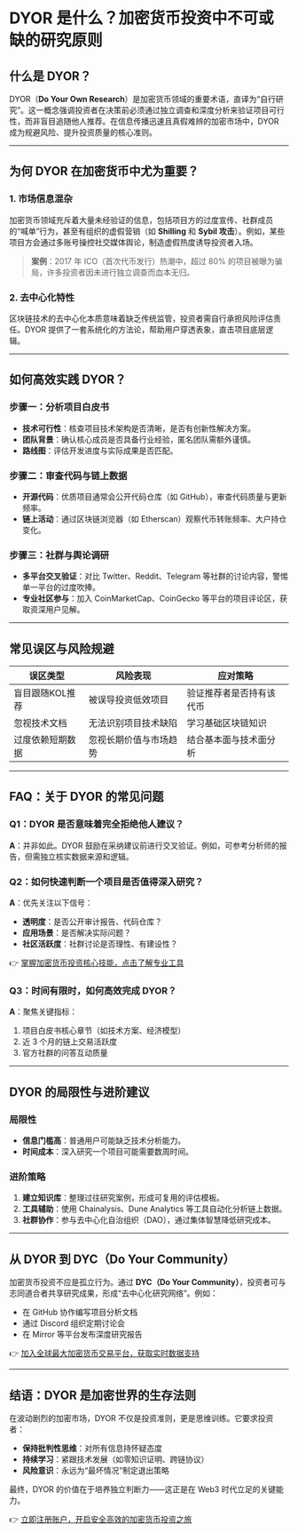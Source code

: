 # DYOR 是什么？加密货币投资中不可或缺的研究原则  

## 什么是 DYOR？  

DYOR（**Do Your Own Research**）是加密货币领域的重要术语，直译为“自行研究”。这一概念强调投资者在决策前必须通过独立调查和深度分析来验证项目可行性，而非盲目追随他人推荐。在信息传播迅速且真假难辨的加密市场中，DYOR 成为规避风险、提升投资质量的核心准则。  

---

## 为何 DYOR 在加密货币中尤为重要？  

### 1. **市场信息混杂**  
加密货币领域充斥着大量未经验证的信息，包括项目方的过度宣传、社群成员的“喊单”行为，甚至有组织的虚假营销（如 **Shilling** 和 **Sybil 攻击**）。例如，某些项目方会通过多账号操控社交媒体舆论，制造虚假热度诱导投资者入场。  

> **案例**：2017 年 ICO（首次代币发行）热潮中，超过 80% 的项目被曝为骗局，许多投资者因未进行独立调查而血本无归。  

### 2. **去中心化特性**  
区块链技术的去中心化本质意味着缺乏传统监管，投资者需自行承担风险评估责任。DYOR 提供了一套系统化的方法论，帮助用户穿透表象，直击项目底层逻辑。  

---

## 如何高效实践 DYOR？  

### 步骤一：**分析项目白皮书**  
- **技术可行性**：核查项目技术架构是否清晰，是否有创新性解决方案。  
- **团队背景**：确认核心成员是否具备行业经验，匿名团队需额外谨慎。  
- **路线图**：评估开发进度与实际成果是否匹配。  

### 步骤二：**审查代码与链上数据**  
- **开源代码**：优质项目通常会公开代码仓库（如 GitHub），审查代码质量与更新频率。  
- **链上活动**：通过区块链浏览器（如 Etherscan）观察代币转账频率、大户持仓变化。  

### 步骤三：**社群与舆论调研**  
- **多平台交叉验证**：对比 Twitter、Reddit、Telegram 等社群的讨论内容，警惕单一平台的过度吹捧。  
- **专业社区参与**：加入 CoinMarketCap、CoinGecko 等平台的项目评论区，获取资深用户见解。  

---

## 常见误区与风险规避  

| 误区类型       | 风险表现                     | 应对策略                     |  
|----------------|------------------------------|------------------------------|  
| 盲目跟随KOL推荐 | 被误导投资低效项目           | 验证推荐者是否持有该代币     |  
| 忽视技术文档   | 无法识别项目技术缺陷         | 学习基础区块链知识           |  
| 过度依赖短期数据 | 忽视长期价值与市场趋势       | 结合基本面与技术面分析       |  

---

## FAQ：关于 DYOR 的常见问题  

### Q1：DYOR 是否意味着完全拒绝他人建议？  
**A**：并非如此。DYOR 鼓励在采纳建议前进行交叉验证。例如，可参考分析师的报告，但需独立核实数据来源和逻辑。  

### Q2：如何快速判断一个项目是否值得深入研究？  
**A**：优先关注以下信号：  
- **透明度**：是否公开审计报告、代码仓库？  
- **应用场景**：是否解决实际问题？  
- **社区活跃度**：社群讨论是否理性、有建设性？  

👉 [掌握加密货币投资核心技能，点击了解专业工具](https://bit.ly/okx_welcome)  

### Q3：时间有限时，如何高效完成 DYOR？  
**A**：聚焦关键指标：  
1. 项目白皮书核心章节（如技术方案、经济模型）  
2. 近 3 个月的链上交易活跃度  
3. 官方社群的问答互动质量  

---

## DYOR 的局限性与进阶建议  

### 局限性  
- **信息门槛高**：普通用户可能缺乏技术分析能力。  
- **时间成本**：深入研究一个项目可能需要数周时间。  

### 进阶策略  
1. **建立知识库**：整理过往研究案例，形成可复用的评估模板。  
2. **工具辅助**：使用 Chainalysis、Dune Analytics 等工具自动化分析链上数据。  
3. **社群协作**：参与去中心化自治组织（DAO），通过集体智慧降低研究成本。  

---

## 从 DYOR 到 DYC（Do Your Community）  

加密货币投资不应是孤立行为。通过 **DYC（Do Your Community）**，投资者可与志同道合者共享研究成果，形成“去中心化研究网络”。例如：  
- 在 GitHub 协作编写项目分析文档  
- 通过 Discord 组织定期讨论会  
- 在 Mirror 等平台发布深度研究报告  

👉 [加入全球最大加密货币交易平台，获取实时数据支持](https://bit.ly/okx_welcome)  

---

## 结语：DYOR 是加密世界的生存法则  

在波动剧烈的加密市场，DYOR 不仅是投资准则，更是思维训练。它要求投资者：  
- **保持批判性思维**：对所有信息持怀疑态度  
- **持续学习**：紧跟技术发展（如零知识证明、跨链协议）  
- **风险意识**：永远为“最坏情况”制定退出策略  

最终，DYOR 的价值在于培养独立判断力——这正是在 Web3 时代立足的关键能力。  

👉 [立即注册账户，开启安全高效的加密货币投资之旅](https://bit.ly/okx_welcome)